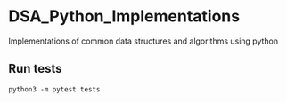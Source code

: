 # DSA_Python_Implementations
Implementations of common data structures and algorithms using python

## Run tests
```
python3 -m pytest tests
```
